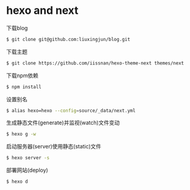 # hexo and next

下载blog
```bash
$ git clone git@github.com:liuxingjun/blog.git
```

下载主题

```bash
$ git clone https://github.com/iissnan/hexo-theme-next themes/next
```

下载npm依赖
```bash
$ npm install
```

设置别名
```bash
$ alias hexo=hexo --config=source/_data/next.yml
```

生成静态文件(generate)并监视(watch)文件变动
```bash
$ hexo g -w
```

启动服务器(server)使用静态(static)文件
```bash
$ hexo server -s
```

部署网站(deploy)
```bash
$ hexo d
```
